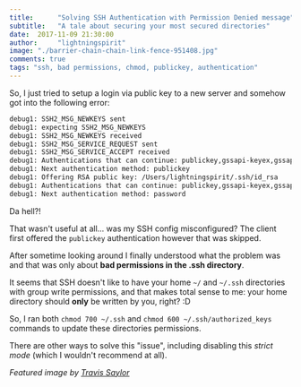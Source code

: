 ```yaml
---
title:      "Solving SSH Authentication with Permission Denied message"
subtitle:   "A tale about securing your most secured directories"
date:  2017-11-09 21:30:00
author:     "lightningspirit"
image: "./barrier-chain-chain-link-fence-951408.jpg"
comments: true
tags: "ssh, bad permissions, chmod, publickey, authentication"
---
```


So, I just tried to setup a login via public key to a new server and somehow got into the following error:

```bash
debug1: SSH2_MSG_NEWKEYS sent
debug1: expecting SSH2_MSG_NEWKEYS
debug1: SSH2_MSG_NEWKEYS received
debug1: SSH2_MSG_SERVICE_REQUEST sent
debug1: SSH2_MSG_SERVICE_ACCEPT received
debug1: Authentications that can continue: publickey,gssapi-keyex,gssapi-with-mic,password
debug1: Next authentication method: publickey
debug1: Offering RSA public key: /Users/lightningspirit/.ssh/id_rsa
debug1: Authentications that can continue: publickey,gssapi-keyex,gssapi-with-mic,password
debug1: Next authentication method: password
```

Da hell?!

That wasn't useful at all... was my SSH config misconfigured? The client first offered the `publickey` authentication however that was skipped.

After sometime looking around I finally understood what the problem was and that was only about **bad permissions in the .ssh directory**.

It seems that SSH doesn't like to have your home `~/` and `~/.ssh` directories with group write permissions, and that makes total sense to me: your home directory should **only** be written by you, right? :D

So, I ran both `chmod 700 ~/.ssh` and `chmod 600 ~/.ssh/authorized_keys` commands to update these directories permissions.

There are other ways to solve this "issue", including disabling this *strict mode* (which I wouldn't recommend at all).

*Featured image by [Travis Saylor](https://www.pexels.com/@travis-saylor-271738?utm_content=attributionCopyText&utm_medium=referral&utm_source=pexels)*
